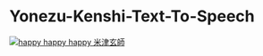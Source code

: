 # Yonezu-Kenshi-Text-To-Speech
[![happy happy happy 米津玄師](https://img.youtube.com/vi/CweWTMP-twM/maxresdefault.jpg)](https://www.youtube.com/watch?v=CweWTMP-twM)